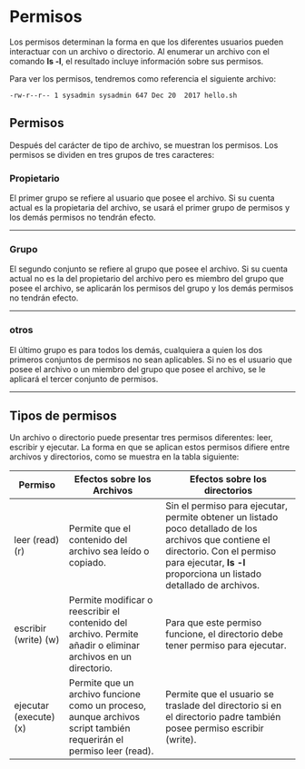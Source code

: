 # Permisos

Los permisos determinan la forma en que los diferentes usuarios pueden interactuar con un archivo o directorio. Al enumerar un archivo con el comando **ls -l**, el resultado incluye información sobre sus permisos.

Para ver los permisos, tendremos como referencia el siguiente archivo:

```terminal
-rw-r--r-- 1 sysadmin sysadmin 647 Dec 20  2017 hello.sh
```

## Permisos
Después del carácter de tipo de archivo, se muestran los permisos. Los permisos se dividen en tres grupos de tres caracteres:



### Propietario

El primer grupo se refiere al usuario que posee el archivo. Si su cuenta actual es la propietaria del archivo, se usará el primer grupo de permisos y los demás permisos no tendrán efecto.

---

### Grupo

El segundo conjunto se refiere al grupo que posee el archivo. Si su cuenta actual no es la del propietario del archivo pero es miembro del grupo que posee el archivo, se aplicarán los permisos del grupo y los demás permisos no tendrán efecto.

---

### otros

El último grupo es para todos los demás, cualquiera a quien los dos primeros conjuntos de permisos no sean aplicables. Si no es el usuario que posee el archivo o un miembro del grupo que posee el archivo, se le aplicará el tercer conjunto de permisos.

---

## Tipos de permisos

Un archivo o directorio puede presentar tres permisos diferentes: leer, escribir y ejecutar. La forma en que se aplican estos permisos difiere entre archivos y directorios, como se muestra en la tabla siguiente:

| Permiso | Efectos sobre los Archivos | Efectos sobre los directorios |
| - | - | - |
| leer (read) (r)	| Permite que el contenido del archivo sea leído o copiado.	|Sin el permiso para ejecutar, permite obtener un listado poco detallado de los archivos que contiene el directorio. Con el permiso para ejecutar, **ls -l** proporciona un listado detallado de archivos.|
| escribir (write) (w)	|Permite modificar o reescribir el contenido del archivo. Permite añadir o eliminar archivos en un directorio. | Para que este permiso funcione, el directorio debe tener permiso para ejecutar.|
|ejecutar (execute) (x)|	Permite que un archivo funcione como un proceso, aunque archivos script también requerirán el permiso leer (read).	|Permite que el usuario se traslade del directorio si en el directorio padre también posee permiso escribir (write).|







